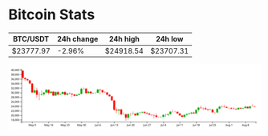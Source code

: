 # Bitcoin Stats

BTC/USDT|24h change|24h high|24h low|
|---|---|---|---|
|$23777.97|-2.96%|$24918.54|$23707.31|

<img src="./chart.svg">
